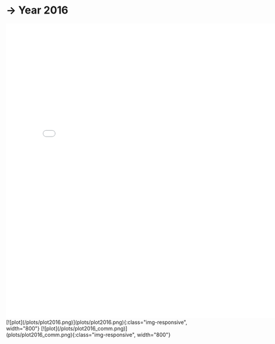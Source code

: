 # → Year 2016
<embed type="text/html" src="plots/plot2016_750.html" width="800" height="800">
<div class="flourish-embed flourish-network" data-src="visualisation/8149786"><script src="https://public.flourish.studio/resources/embed.js"></script></div> 
[![plot](/plots/plot2016.png)](plots/plot2016.png){:class="img-responsive", width="800"}
[![plot](/plots/plot2016_comm.png)](plots/plot2016_comm.png){:class="img-responsive", width="800"}
